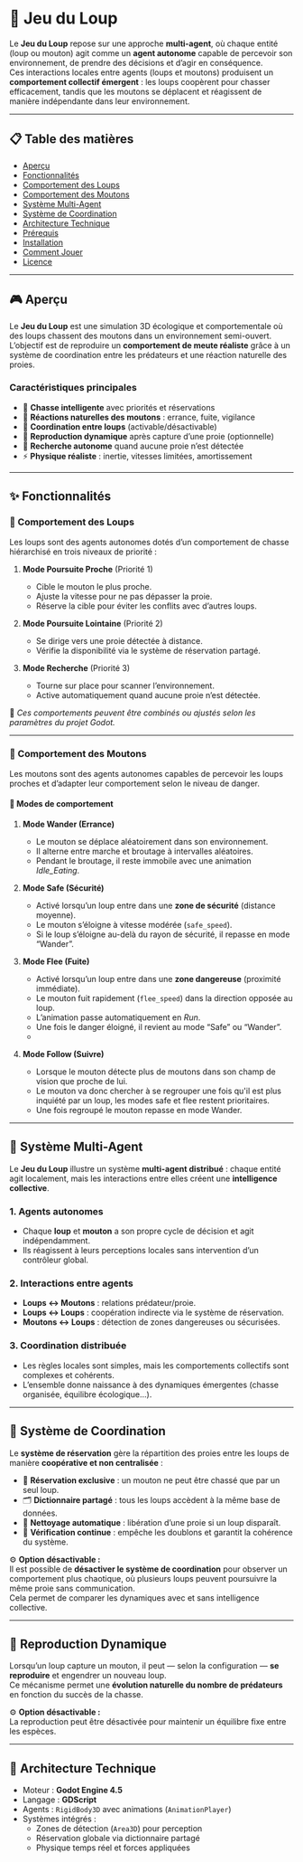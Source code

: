 # 🐺 Jeu du Loup

Le **Jeu du Loup** repose sur une approche **multi-agent**, où chaque entité (loup ou mouton) agit comme un **agent autonome** capable de percevoir son environnement, de prendre des décisions et d’agir en conséquence.  
Ces interactions locales entre agents (loups et moutons) produisent un **comportement collectif émergent** : les loups coopèrent pour chasser efficacement, tandis que les moutons se déplacent et réagissent de manière indépendante dans leur environnement.

---

## 📋 Table des matières

- [Aperçu](#aperçu)
- [Fonctionnalités](#fonctionnalités)
- [Comportement des Loups](#🐺-comportement-des-loups)
- [Comportement des Moutons](#🐑-comportement-des-moutons)
- [Système Multi-Agent](#🧠-système-multi-agent)
- [Système de Coordination](#🧩-système-de-coordination)
- [Architecture Technique](#architecture-technique)
- [Prérequis](#prérequis)
- [Installation](#installation)
- [Comment Jouer](#comment-jouer)
- [Licence](#licence)

---

## 🎮 Aperçu

Le **Jeu du Loup** est une simulation 3D écologique et comportementale où des loups chassent des moutons dans un environnement semi-ouvert.  
L’objectif est de reproduire un **comportement de meute réaliste** grâce à un système de coordination entre les prédateurs et une réaction naturelle des proies.

### Caractéristiques principales

- 🐺 **Chasse intelligente** avec priorités et réservations  
- 🐑 **Réactions naturelles des moutons** : errance, fuite, vigilance  
- 🤝 **Coordination entre loups** (activable/désactivable)  
- 🔄 **Reproduction dynamique** après capture d’une proie (optionnelle)  
- 🎯 **Recherche autonome** quand aucune proie n’est détectée  
- ⚡ **Physique réaliste** : inertie, vitesses limitées, amortissement  

---

## ✨ Fonctionnalités

### 🐺 Comportement des Loups

Les loups sont des agents autonomes dotés d’un comportement de chasse hiérarchisé en trois niveaux de priorité :

1. **Mode Poursuite Proche** (Priorité 1)  
   - Cible le mouton le plus proche.  
   - Ajuste la vitesse pour ne pas dépasser la proie.  
   - Réserve la cible pour éviter les conflits avec d’autres loups.  

2. **Mode Poursuite Lointaine** (Priorité 2)  
   - Se dirige vers une proie détectée à distance.  
   - Vérifie la disponibilité via le système de réservation partagé.  

3. **Mode Recherche** (Priorité 3)  
   - Tourne sur place pour scanner l’environnement.  
   - Active automatiquement quand aucune proie n’est détectée.  

🔧 *Ces comportements peuvent être combinés ou ajustés selon les paramètres du projet Godot.*  

---

### 🐑 Comportement des Moutons

Les moutons sont des agents autonomes capables de percevoir les loups proches et d’adapter leur comportement selon le niveau de danger.

#### 🧭 Modes de comportement

1. **Mode Wander (Errance)**  
   - Le mouton se déplace aléatoirement dans son environnement.  
   - Il alterne entre marche et broutage à intervalles aléatoires.  
   - Pendant le broutage, il reste immobile avec une animation *Idle_Eating*.  

2. **Mode Safe (Sécurité)**  
   - Activé lorsqu’un loup entre dans une **zone de sécurité** (distance moyenne).  
   - Le mouton s’éloigne à vitesse modérée (`safe_speed`).  
   - Si le loup s’éloigne au-delà du rayon de sécurité, il repasse en mode “Wander”.  

3. **Mode Flee (Fuite)**  
   - Activé lorsqu’un loup entre dans une **zone dangereuse** (proximité immédiate).  
   - Le mouton fuit rapidement (`flee_speed`) dans la direction opposée au loup.  
   - L’animation passe automatiquement en *Run*.  
   - Une fois le danger éloigné, il revient au mode “Safe” ou “Wander”.
   - 
4. **Mode Follow (Suivre)**  
   - Lorsque le mouton détecte plus de moutons dans son champ de vision que proche de lui.
   - Le mouton va donc chercher à se regrouper une fois qu'il est plus inquiété par un loup, les modes safe et flee restent prioritaires.   
   - Une fois regroupé le mouton repasse en mode Wander. 
---

## 🧠 Système Multi-Agent

Le **Jeu du Loup** illustre un système **multi-agent distribué** : chaque entité agit localement, mais les interactions entre elles créent une **intelligence collective**.

### 1. Agents autonomes
- Chaque **loup** et **mouton** a son propre cycle de décision et agit indépendamment.  
- Ils réagissent à leurs perceptions locales sans intervention d’un contrôleur global.  

### 2. Interactions entre agents
- **Loups ↔ Moutons** : relations prédateur/proie.  
- **Loups ↔ Loups** : coopération indirecte via le système de réservation.  
- **Moutons ↔ Loups** : détection de zones dangereuses ou sécurisées.

### 3. Coordination distribuée
- Les règles locales sont simples, mais les comportements collectifs sont complexes et cohérents.  
- L’ensemble donne naissance à des dynamiques émergentes (chasse organisée, équilibre écologique...).

---

## 🧩 Système de Coordination

Le **système de réservation** gère la répartition des proies entre les loups de manière **coopérative et non centralisée** :

- 🧱 **Réservation exclusive** : un mouton ne peut être chassé que par un seul loup.  
- 🗂️ **Dictionnaire partagé** : tous les loups accèdent à la même base de données.  
- 🔁 **Nettoyage automatique** : libération d’une proie si un loup disparaît.  
- 🔎 **Vérification continue** : empêche les doublons et garantit la cohérence du système.

⚙️ **Option désactivable :**  
Il est possible de **désactiver le système de coordination** pour observer un comportement plus chaotique, où plusieurs loups peuvent poursuivre la même proie sans communication.  
Cela permet de comparer les dynamiques avec et sans intelligence collective.

---

## 🧬 Reproduction Dynamique

Lorsqu’un loup capture un mouton, il peut — selon la configuration — **se reproduire** et engendrer un nouveau loup.  
Ce mécanisme permet une **évolution naturelle du nombre de prédateurs** en fonction du succès de la chasse.

⚙️ **Option désactivable :**  
La reproduction peut être désactivée pour maintenir un équilibre fixe entre les espèces.

---

## 🧱 Architecture Technique

- Moteur : **Godot Engine 4.5**  
- Langage : **GDScript**  
- Agents : `RigidBody3D` avec animations (`AnimationPlayer`)  
- Systèmes intégrés :
  - Zones de détection (`Area3D`) pour perception
  - Réservation globale via dictionnaire partagé
  - Physique temps réel et forces appliquées

